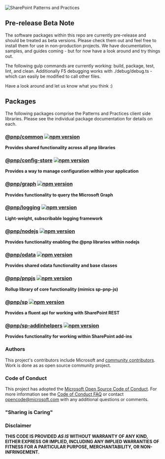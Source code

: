 ![SharePoint Patterns and Practices](https://devofficecdn.azureedge.net/media/Default/PnP/sppnp.png)

## Pre-release Beta Note

The software packages within this repo are currently pre-release and should be treated as beta versions. Please check them out and feel free to install them for use in non-production projects. We have documentation, samples, and guides coming - but for now have a look around and try things out.

The following gulp commands are currently working: build, package, test, lint, and clean. Additionally F5 debugging works with ./debug/debug.ts - which can easily be modified to call other files.

Have a look around and let us know what you think :)

## Packages

The following packages comprise the Patterns and Practices client side libraries. Please see the individual package documentation for details on each.

### [@pnp/common](packages/common/docs/index.md) [![npm version](https://badge.fury.io/js/%40pnp%2Fcommon.svg)](https://badge.fury.io/js/%40pnp%2Fcommon)

**Provides shared functionality across all pnp libraries**

### [@pnp/config-store](packages/config-store/docs/index.md) [![npm version](https://badge.fury.io/js/%40pnp%2Fconfig-store.svg)](https://badge.fury.io/js/%40pnp%2Fconfig-store)

**Provides a way to manage configuration within your application**

### [@pnp/graph](packages/graph/docs/index.md) [![npm version](https://badge.fury.io/js/%40pnp%2Fgraph.svg)](https://badge.fury.io/js/%40pnp%2Fgraph)

**Provides functionality to query the Microsoft Graph**

### [@pnp/logging](packages/logging/docs/index.md) [![npm version](https://badge.fury.io/js/%40pnp%2Flogging.svg)](https://badge.fury.io/js/%40pnp%2Flogging)

**Light-weight, subscribable logging framework**

### [@pnp/nodejs](packages/nodejs/docs/index.md) [![npm version](https://badge.fury.io/js/%40pnp%2Fnodejs.svg)](https://badge.fury.io/js/%40pnp%2Fnodejs)

**Provides functionality enabling the @pnp libraries within nodejs**

### [@pnp/odata](packages/odata/docs/index.md) [![npm version](https://badge.fury.io/js/%40pnp%2Fodata.svg)](https://badge.fury.io/js/%40pnp%2Fodata)

**Provides shared odata functionality and base classes**

### [@pnp/pnpjs](packages/pnpjs/docs/index.md) [![npm version](https://badge.fury.io/js/%40pnp%2Fpnpjs.svg)](https://badge.fury.io/js/%40pnp%2Fpnpjs)

**Rollup library of core functionality (mimics sp-pnp-js)**

### [@pnp/sp](packages/sp//docsindex.md) [![npm version](https://badge.fury.io/js/%40pnp%2Fsp.svg)](https://badge.fury.io/js/%40pnp%2Fsp)

**Provides a fluent api for working with SharePoint REST**

### [@pnp/sp-addinhelpers](packages/sp-addinhelpers/docs/index.md) [![npm version](https://badge.fury.io/js/%40pnp%2Fsp-addinhelpers.svg)](https://badge.fury.io/js/%40pnp%2Fsp-addinhelpers)

**Provides functionality for working within SharePoint add-ins**

### Authors
This project's contributors include Microsoft and [community contributors](AUTHORS). Work is done as as open source community project.

### Code of Conduct
This project has adopted the [Microsoft Open Source Code of Conduct](https://opensource.microsoft.com/codeofconduct/). For more information see the [Code of Conduct FAQ](https://opensource.microsoft.com/codeofconduct/faq/) or contact [opencode@microsoft.com](mailto:opencode@microsoft.com) with any additional questions or comments.

### "Sharing is Caring"

### Disclaimer
**THIS CODE IS PROVIDED *AS IS* WITHOUT WARRANTY OF ANY KIND, EITHER EXPRESS OR IMPLIED, INCLUDING ANY IMPLIED WARRANTIES OF FITNESS FOR A PARTICULAR PURPOSE, MERCHANTABILITY, OR NON-INFRINGEMENT.**








